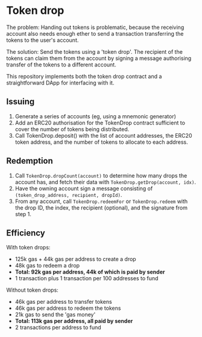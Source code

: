 # Token drop

The problem: Handing out tokens is problematic, because the receiving account also needs enough ether to send a transaction transferring the tokens to the user's account.

The solution: Send the tokens using a 'token drop'. The recipient of the tokens can claim them from the account by signing a message authorising transfer of the tokens to a different account.

This repository implements both the token drop contract and a straightforward DApp for interfacing with it.

## Issuing

 1. Generate a series of accounts (eg, using a mnemonic generator)
 2. Add an ERC20 authorisation for the TokenDrop contract
    sufficient to cover the number of tokens being distributed.
 3. Call TokenDrop.deposit() with the list of account addresses,
    the ERC20 token address, and the number of tokens to allocate to each address.

## Redemption

 1. Call `TokenDrop.dropCount(account)` to determine how many drops the account has,
    and fetch their data with `TokenDrop.getDrop(account, idx)`.
 2. Have the owning account sign a message consisting of
    `(token_drop_address, recipient, dropId)`.
 3. From any account, call `TokenDrop.redeemFor` or
    `TokenDrop.redeem` with the drop ID, the index, the recipient
    (optional), and the signature from step 1.

## Efficiency

With token drops:

 - 125k gas + 44k gas per address to create a drop
 - 48k gas to redeem a drop
 - **Total: 92k gas per address, 44k of which is paid by sender**
 - 1 transaction plus 1 transaction per 100 addresses to fund

Without token drops:

 - 46k gas per address to transfer tokens
 - 46k gas per address to redeem the tokens
 - 21k gas to send the 'gas money'
 - **Total: 113k gas per address, all paid by sender**
 - 2 transactions per address to fund
